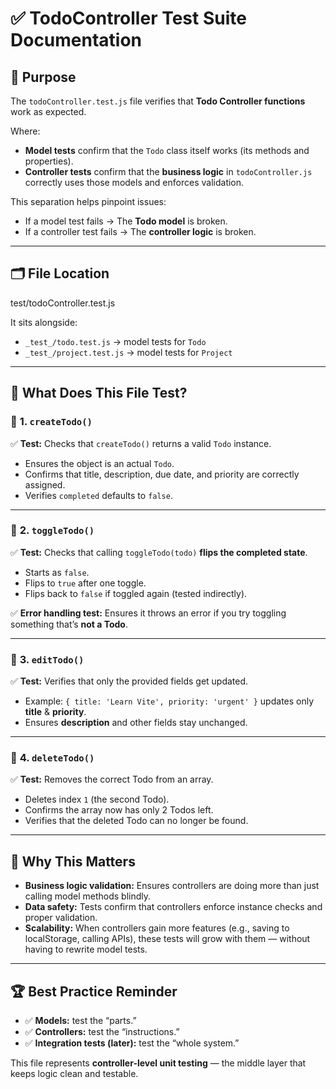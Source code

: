 # ✅ TodoController Test Suite Documentation

## 📌 Purpose
The `todoController.test.js` file verifies that **Todo Controller functions** work as expected.  

Where:
- **Model tests** confirm that the `Todo` class itself works (its methods and properties).
- **Controller tests** confirm that the **business logic** in `todoController.js` correctly uses those models and enforces validation.

This separation helps pinpoint issues:
- If a model test fails → The **Todo model** is broken.
- If a controller test fails → The **controller logic** is broken.

---

## 🗂 File Location

test/todoController.test.js


It sits alongside:
- `_test_/todo.test.js` → model tests for `Todo`
- `_test_/project.test.js` → model tests for `Project`

---

## 📂 What Does This File Test?

### 🔹 **1. `createTodo()`**
✅ **Test:** Checks that `createTodo()` returns a valid `Todo` instance.  
- Ensures the object is an actual `Todo`.
- Confirms that title, description, due date, and priority are correctly assigned.
- Verifies `completed` defaults to `false`.

---

### 🔹 **2. `toggleTodo()`**
✅ **Test:** Checks that calling `toggleTodo(todo)` **flips the completed state**.  
- Starts as `false`.
- Flips to `true` after one toggle.
- Flips back to `false` if toggled again (tested indirectly).

✅ **Error handling test:** Ensures it throws an error if you try toggling something that’s **not a Todo**.

---

### 🔹 **3. `editTodo()`**
✅ **Test:** Verifies that only the provided fields get updated.  
- Example: `{ title: 'Learn Vite', priority: 'urgent' }` updates only **title** & **priority**.
- Ensures **description** and other fields stay unchanged.

---

### 🔹 **4. `deleteTodo()`**
✅ **Test:** Removes the correct Todo from an array.  
- Deletes index `1` (the second Todo).
- Confirms the array now has only 2 Todos left.
- Verifies that the deleted Todo can no longer be found.

---

## 🎯 Why This Matters

- **Business logic validation:** Ensures controllers are doing more than just calling model methods blindly.
- **Data safety:** Tests confirm that controllers enforce instance checks and proper validation.
- **Scalability:** When controllers gain more features (e.g., saving to localStorage, calling APIs), these tests will grow with them — without having to rewrite model tests.

---

## 🏆 Best Practice Reminder

- ✅ **Models:** test the “parts.”  
- ✅ **Controllers:** test the “instructions.”  
- ✅ **Integration tests (later):** test the “whole system.”

This file represents **controller-level unit testing** — the middle layer that keeps logic clean and testable.
